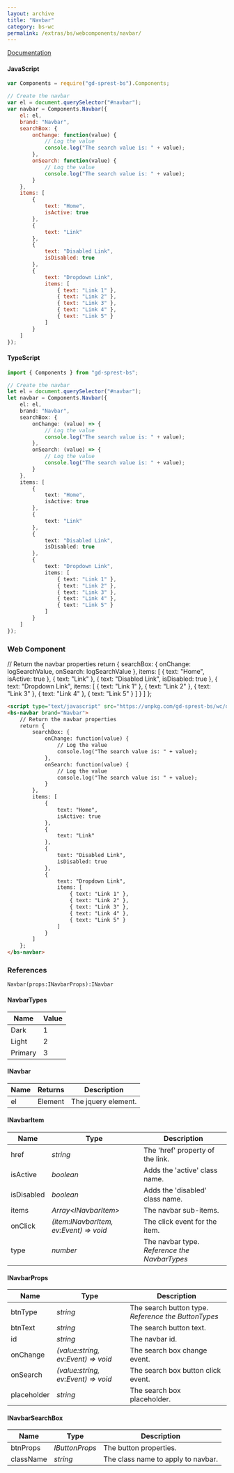 ```yaml
---
layout: archive
title: "Navbar"
category: bs-wc
permalink: /extras/bs/webcomponents/navbar/
---
```

[Documentation](https://getbootstrap.com/docs/4.4/components/navbar)

<div id="navbarDemo"></div>

#### JavaScript
```js
var Components = require("gd-sprest-bs").Components;

// Create the navbar
var el = document.querySelector("#navbar");
var navbar = Components.Navbar({
    el: el,
    brand: "Navbar",
    searchBox: {
        onChange: function(value) {
            // Log the value
            console.log("The search value is: " + value);
        },
        onSearch: function(value) {
            // Log the value
            console.log("The search value is: " + value);
        }
    },
    items: [
        {
            text: "Home",
            isActive: true
        },
        {
            text: "Link"
        },
        {
            text: "Disabled Link",
            isDisabled: true
        },
        {
            text: "Dropdown Link",
            items: [
                { text: "Link 1" },
                { text: "Link 2" },
                { text: "Link 3" },
                { text: "Link 4" },
                { text: "Link 5" }
            ]
        }
    ]
});
```

#### TypeScript

```ts
import { Components } from "gd-sprest-bs";

// Create the navbar
let el = document.querySelector("#navbar");
let navbar = Components.Navbar({
    el: el,
    brand: "Navbar",
    searchBox: {
        onChange: (value) => {
            // Log the value
            console.log("The search value is: " + value);
        },
        onSearch: (value) => {
            // Log the value
            console.log("The search value is: " + value);
        }
    },
    items: [
        {
            text: "Home",
            isActive: true
        },
        {
            text: "Link"
        },
        {
            text: "Disabled Link",
            isDisabled: true
        },
        {
            text: "Dropdown Link",
            items: [
                { text: "Link 1" },
                { text: "Link 2" },
                { text: "Link 3" },
                { text: "Link 4" },
                { text: "Link 5" }
            ]
        }
    ]
});
```

### Web Component

<bs-navbar brand="Navbar">
    // Return the navbar properties
    return {
        searchBox: {
            onChange: logSearchValue,
            onSearch: logSearchValue
        },
        items: [
            {
                text: "Home",
                isActive: true
            },
            {
                text: "Link"
            },
            {
                text: "Disabled Link",
                isDisabled: true
            },
            {
                text: "Dropdown Link",
                items: [
                    { text: "Link 1" },
                    { text: "Link 2" },
                    { text: "Link 3" },
                    { text: "Link 4" },
                    { text: "Link 5" }
                ]
            }
        ]
    };
</bs-navbar>

```html
<script type="text/javascript" src="https://unpkg.com/gd-sprest-bs/wc/dist/gd-sprest-bs.js"></script>
<bs-navbar brand="Navbar">
    // Return the navbar properties
    return {
        searchBox: {
            onChange: function(value) {
                // Log the value
                console.log("The search value is: " + value);
            },
            onSearch: function(value) {
                // Log the value
                console.log("The search value is: " + value);
            }
        },
        items: [
            {
                text: "Home",
                isActive: true
            },
            {
                text: "Link"
            },
            {
                text: "Disabled Link",
                isDisabled: true
            },
            {
                text: "Dropdown Link",
                items: [
                    { text: "Link 1" },
                    { text: "Link 2" },
                    { text: "Link 3" },
                    { text: "Link 4" },
                    { text: "Link 5" }
                ]
            }
        ]
    };
</bs-navbar>
```

### References

```
Navbar(props:INavbarProps):INavbar
```

#### NavbarTypes

| Name | Value |
| --- | --- |
| Dark | 1 |
| Light | 2 |
| Primary | 3 |

#### INavbar

| Name | Returns | Description |
| --- | --- | --- |
| el | Element | The jquery element. |

#### INavbarItem

| Name | Type | Description |
| --- | --- | --- |
| href | _string_ | The 'href' property of the link. |
| isActive | _boolean_ | Adds the 'active' class name. |
| isDisabled | _boolean_ | Adds the 'disabled' class name. |
| items | _Array&lt;INavbarItem&gt;_ | The navbar sub-items. |
| onClick | _(item:INavbarItem, ev:Event) => void_ | The click event for the item. |
| type | _number_ | The navbar type. _Reference the NavbarTypes_ |

#### INavbarProps

| Name | Type | Description |
| --- | --- | --- |
| btnType | _string_ | The search button type. _Reference the ButtonTypes_ |
| btnText | _string_ | The search button text. |
| id | _string_ | The navbar id. |
| onChange | _(value:string, ev:Event) => void_ | The search box change event. |
| onSearch | _(value:string, ev:Event) => void_ | The search box button click event. |
| placeholder | _string_ | The search box placeholder. |

#### INavbarSearchBox

| Name | Type | Description |
| --- | --- | --- |
| btnProps | _IButtonProps_ | The button properties. |
| className | _string_ | The class name to apply to navbar. |

<script type="text/javascript" src="https://unpkg.com/gd-sprest-bs/wc/dist/gd-sprest-bs.js"></script>
<script type="text/javascript">
    function logSearchValue(value) {
        // Log the value
        console.log("The search value is: " + value);
    }

    // Wait for the window to be loaded
    window.addEventListener("load", function() {
        // See if a navbar exists
        var navbar = document.querySelector("#navbarDemo");
        if(navbar) {
            // Render the navbar
            $REST.Components.Navbar({
                el: navbar,
                brand: "Navbar",
                searchBox: {
                    onChange: logSearchValue,
                    onSearch: logSearchValue
                },
                items: [
                    {
                        text: "Home",
                        isActive: true
                    },
                    {
                        text: "Link"
                    },
                    {
                        text: "Disabled Link",
                        isDisabled: true
                    },
                    {
                        text: "Dropdown Link",
                        items: [
                            { text: "Link 1" },
                            { text: "Link 2" },
                            { text: "Link 3" },
                            { text: "Link 4" },
                            { text: "Link 5" }
                        ]
                    }
                ]
            });
        }
    });
</script>